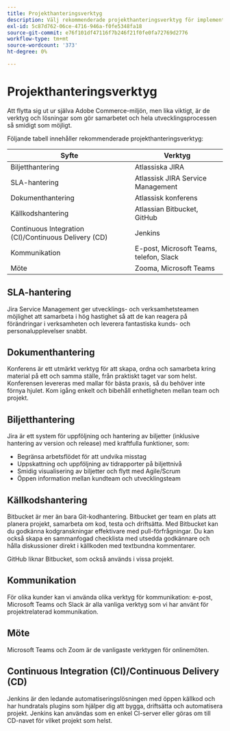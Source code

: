 ```yaml
---
title: Projekthanteringsverktyg
description: Välj rekommenderade projekthanteringsverktyg för implementeringen av Adobe Commerce.
exl-id: 5c87d762-06ce-4716-946a-f0fe5348fa18
source-git-commit: e76f101df47116f7b246f21f0fe0fa72769d2776
workflow-type: tm+mt
source-wordcount: '373'
ht-degree: 0%

---
```


# Projekthanteringsverktyg

Att flytta sig ut ur själva Adobe Commerce-miljön, men lika viktigt, är de verktyg och lösningar som gör samarbetet och hela utvecklingsprocessen så smidigt som möjligt.

Följande tabell innehåller rekommenderade projekthanteringsverktyg:

| Syfte | Verktyg |
|------------------------------------------------------|--------------------------------------|
| Biljetthantering | Atlassiska JIRA |
| SLA-hantering | Atlassisk JIRA Service Management |
| Dokumenthantering | Atlassisk konferens |
| Källkodshantering | Atlassian Bitbucket, GitHub |
| Continuous Integration (CI)/Continuous Delivery (CD) | Jenkins |
| Kommunikation | E-post, Microsoft Teams, telefon, Slack |
| Möte | Zooma, Microsoft Teams |

## SLA-hantering

Jira Service Management ger utvecklings- och verksamhetsteamen möjlighet att samarbeta i hög hastighet så att de kan reagera på förändringar i verksamheten och leverera fantastiska kunds- och personalupplevelser snabbt.

## Dokumenthantering

Konferens är ett utmärkt verktyg för att skapa, ordna och samarbeta kring material på ett och samma ställe, från praktiskt taget var som helst. Konferensen levereras med mallar för bästa praxis, så du behöver inte förnya hjulet. Kom igång enkelt och bibehåll enhetligheten mellan team och projekt.

## Biljetthantering

Jira är ett system för uppföljning och hantering av biljetter (inklusive hantering av version och release) med kraftfulla funktioner, som:

- Begränsa arbetsflödet för att undvika misstag
- Uppskattning och uppföljning av tidrapporter på biljettnivå
- Smidig visualisering av biljetter och flytt med Agile/Scrum
- Öppen information mellan kundteam och utvecklingsteam

## Källkodshantering

Bitbucket är mer än bara Git-kodhantering. Bitbucket ger team en plats att planera projekt, samarbeta om kod, testa och driftsätta. Med Bitbucket kan du godkänna kodgranskningar effektivare med pull-förfrågningar. Du kan också skapa en sammanfogad checklista med utsedda godkännare och hålla diskussioner direkt i källkoden med textbundna kommentarer.

GitHub liknar Bitbucket, som också används i vissa projekt.

## Kommunikation

För olika kunder kan vi använda olika verktyg för kommunikation: e-post, Microsoft Teams och Slack är alla vanliga verktyg som vi har använt för projektrelaterad kommunikation.

## Möte

Microsoft Teams och Zoom är de vanligaste verktygen för onlinemöten.

## Continuous Integration (CI)/Continuous Delivery (CD)

Jenkins är den ledande automatiseringslösningen med öppen källkod och har hundratals plugins som hjälper dig att bygga, driftsätta och automatisera projekt. Jenkins kan användas som en enkel CI-server eller göras om till CD-navet för vilket projekt som helst.
